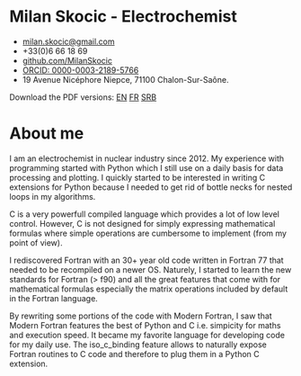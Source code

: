 # Milan Skocic - Electrochemist
	
* [milan.skocic\@gmail.com](mailto://milan.skocic@icloud.com)
* +33(0)6 66 18 69
* [github.com/MilanSkocic](https://www.github.com/MilanSkocic)
* [ORCID: 0000-0003-2189-5766](https://www.orcid.org/0000-0003-2189-5766)
* 19 Avenue Nicéphore Niepce, 71100 Chalon-Sur-Saône.

Download the PDF versions: [EN](./cv/bin/cv-milan_skocic-en.pdf) [FR](./cv/bin/cv-milan_skocic-fr.pdf) [SRB](./cv/bin/cv-milan_skocic-sr.pdf)

# About me

I am an electrochemist in nuclear industry since 2012. 
My experience with programming started with Python which I still use on 
a daily basis for data processing and plotting. 
I quickly started to be interested in writing C extensions for Python because 
I needed to get rid of bottle necks for nested loops in my algorithms. 

C is a very powerfull compiled language which provides a lot of low level control. 
However, C is not designed for simply expressing mathematical formulas 
where simple operations are cumbersome to implement (from my point of view).

I rediscovered Fortran with an 30+ year old code written in Fortran 77 that 
needed to be recompiled on a newer OS. Naturely, I started to learn the new 
standards for Fortran (> f90) and all the great features that come with for 
mathematical formulas especially the matrix operations included by default in the Fortran language. 

By rewriting some portions of the code with Modern Fortran, I saw that Modern 
Fortran features the best of Python and C i.e. simpicity for maths and execution 
speed. It became my favorite language for developing code for my daily use. 
The iso_c_binding feature allows to naturally expose Fortran routines to C 
code and therefore to plug them in a Python C extension.
